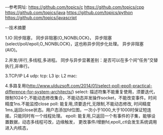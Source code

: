 --参考网址:
https://github.com/topics/c
https://github.com/topics/cpp
https://github.com/topics/java
https://github.com/topics/python
https://github.com/topics/javascript

--技术摘要

1.IO
	同步阻塞，
	同步非阻塞(O_NONBLOCK)，
	异步阻塞(select/poll/epoll,O_NONBLOCK)，这也称异步同步化处理。
	异步非阻塞(AIO)。

2.并发/并行,多线程,多进程。
	同步与异步显著差别：是否可以在多个间“任务”交替执行,非串行。

3.TCP/IP 
	L4	udp:
		tcp:
	L3	ip:
	L2	mac:

4.多路复用(http://www.ulduzsoft.com/2014/01/select-poll-epoll-practical-difference-for-system-architects/)
	select: 描述符集不能重复使用，须要迭代，限制1024个,不能动态修改集合，不能动态并发操作socket，不能改变事件。时间精度1ns.不能监控close
  	poll:   能复用,须要迭代,无限制,不能动态修改, 时间精度1ms,返回close状态。用户态添加fd位图，一次小于1000,大于1000时保证短连接。只能同时有一个线程处理。
	epoll:  能复用,只返回一个有事件的子集，能够设置数据，动态多线程可改，边缘触发， 更改事件/增删fd,epoll_ctl会发生系统调用进入内核态，
